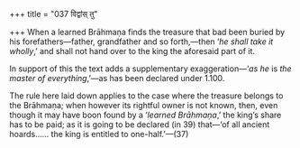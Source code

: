 +++
title = "037 विद्वांस् तु"

+++
When a learned Brāhmaṇa finds the treasure that bad been buried by his
forefathers—father, grandfather and so forth,—then ‘*he shall take it
wholly*,’ and shall not hand over to the king the aforesaid part of it.

In support of this the text adds a supplementary exaggeration—‘*as he*
is *the master of everything*,’—as has been declared under 1.100.

The rule here laid down applies to the case where the treasure belongs
to the Brāhmaṇa; when however its rightful owner is not known, then,
even though it may have boon found by a ‘*learned Brāhmaṇa*,’ the king’s
share has to be paid; as it is going to be declared (in 39) that—‘of all
ancient hoards...... the king is entitled to one-half.’—(37)


